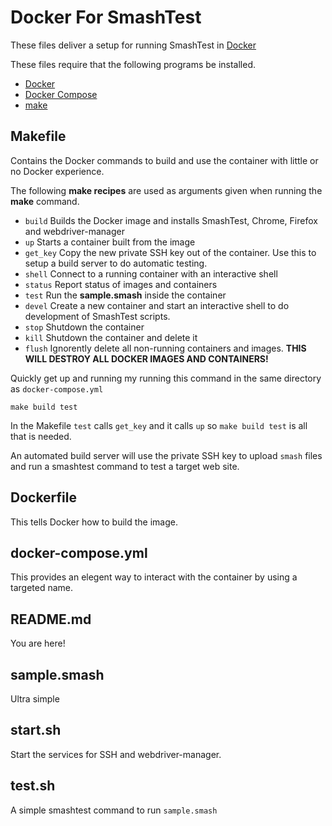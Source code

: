 # Docker For SmashTest
These files deliver a setup for running SmashTest in [Docker](https://github.com/docker/docker-ce)

These files require that the following programs be installed.
 - [Docker](https://www.docker.com/)
 - [Docker Compose](https://docs.docker.com/compose/)
 - [make](https://www.gnu.org/software/make/)

## Makefile
Contains the Docker commands to build and use the container with little or no Docker experience.

The following **make recipes** are used as arguments given when running the **make** command.
 - ``build`` Builds the Docker image and installs SmashTest, Chrome, Firefox and webdriver-manager
 - ``up`` Starts a container built from the image
 - ``get_key`` Copy the new private SSH key out of the container. Use this to setup a build server to do automatic testing.
 - ``shell`` Connect to a running container with an interactive shell
 - ``status`` Report status of images and containers
 - ``test`` Run the **sample.smash** inside the container
 - ``devel`` Create a new container and start an interactive shell to do development of SmashTest scripts.
 - ``stop`` Shutdown the container
 - ``kill`` Shutdown the container and delete it
 - ``flush`` Ignorently delete all non-running containers and images. **THIS WILL DESTROY ALL DOCKER IMAGES AND CONTAINERS!**

Quickly get up and running my running this command in the same directory as ``docker-compose.yml``
```make
make build test
```
In the Makefile ``test`` calls ``get_key`` and it calls ``up`` so ``make build test`` is all that is needed.

An automated build server will use the private SSH key to upload ``smash`` files and run a smashtest command to test a target web site.

## Dockerfile
This tells Docker how to build the image.

## docker-compose.yml
This provides an elegent way to interact with the container by using a targeted name.

## README.md
You are here!

## sample.smash
Ultra simple 

## start.sh
Start the services for SSH and webdriver-manager.

## test.sh
A simple smashtest command to run ``sample.smash``
